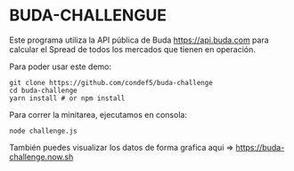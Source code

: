 # BUDA-CHALLENGUE

Este programa utiliza la API pública de Buda https://api.buda.com para calcular el Spread de todos los mercados que tienen en operación.

Para poder usar este demo:

```
git clone https://github.com/condef5/buda-challenge
cd buda-challenge
yarn install # or npm install
```

Para correr la minitarea, ejecutamos en consola:

```
node challenge.js
```

También puedes visualizar los datos de forma grafica aqui => https://buda-challenge.now.sh
